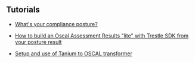 ## Tutorials

- [What's your compliance posture?](continuous-compliance/continuous-compliance.md)

- [How to build an Oscal Assessment Results "lite" with Trestle SDK from your posture result](task.transformer-construction/transformer-construction.md)

- [Setup and use of Tanium to OSCAL transformer](task.tanuim-to-oscal/transformation.md)
